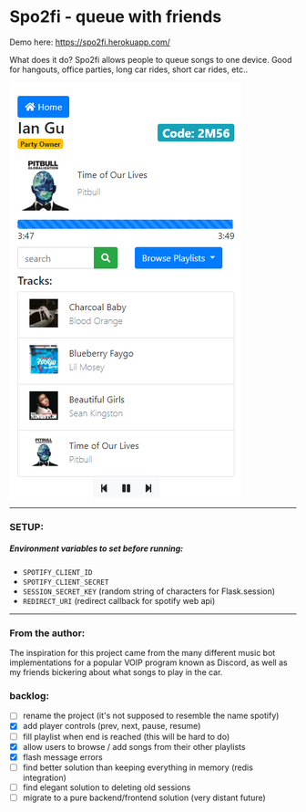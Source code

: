 # Spo2fi - queue with friends
Demo here: https://spo2fi.herokuapp.com/

What does it do? Spo2fi allows people to queue songs to one device. Good for hangouts, office parties, long car rides, short car rides, etc..

![img](spo2fi-1.png)

---

### SETUP:
##### Environment variables to set before running:
- `SPOTIFY_CLIENT_ID`
- `SPOTIFY_CLIENT_SECRET`
- `SESSION_SECRET_KEY` (random string of characters for Flask.session)
- `REDIRECT_URI` (redirect callback for spotify web api)

---

### From the author:
The inspiration for this project came from the many different music bot implementations for a popular VOIP program known as Discord, as well as my friends bickering about what songs to play in the car. 

### backlog:
- [ ] rename the project (it's not supposed to resemble the name spotify)
- [x] add player controls (prev, next, pause, resume)
- [ ] fill playlist when end is reached (this will be hard to do)
- [x] allow users to browse / add songs from their other playlists
- [x] flash message errors
- [ ] find better solution than keeping everything in memory (redis integration)
- [ ] find elegant solution to deleting old sessions
- [ ] migrate to a pure backend/frontend solution (very distant future)
